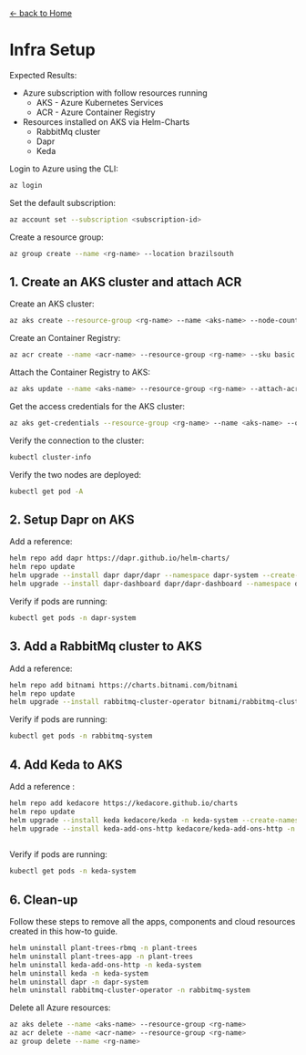 [<- back to Home](../readme.md)

# Infra Setup

Expected Results:

- Azure subscription with follow resources running
  - AKS - Azure Kubernetes Services
  - ACR - Azure Container Registry
- Resources installed on AKS via Helm-Charts
  - RabbitMq cluster
  - Dapr
  - Keda

Login to Azure using the CLI:

```sh
az login
```

Set the default subscription:

```sh
az account set --subscription <subscription-id>
```

Create a resource group:

```sh
az group create --name <rg-name> --location brazilsouth
```

## 1. Create an AKS cluster and attach ACR

Create an AKS cluster:

```sh
az aks create --resource-group <rg-name> --name <aks-name> --node-count 2 --location brazilsouth --node-vm-size Standard_D4ds_v5 --enable-managed-identity --generate-ssh-keys --tier free 
```

Create an Container Registry:
```sh
az acr create --name <acr-name> --resource-group <rg-name> --sku basic
```

Attach the Container Registry to AKS:
```sh
az aks update --name <aks-name> --resource-group <rg-name> --attach-acr <acr-name>
```

Get the access credentials for the AKS cluster:

```sh
az aks get-credentials --resource-group <rg-name> --name <aks-name> --overwrite-existing
```

Verify the connection to the cluster:

```sh
kubectl cluster-info
```

Verify the two nodes are deployed:

```sh
kubectl get pod -A
```

## 2. Setup Dapr on AKS

Add a reference:

```sh
helm repo add dapr https://dapr.github.io/helm-charts/   
helm repo update
helm upgrade --install dapr dapr/dapr --namespace dapr-system --create-namespace
helm upgrade --install dapr-dashboard dapr/dapr-dashboard --namespace dapr-system --create-namespace
```

Verify if pods are running:

```sh
kubectl get pods -n dapr-system
```

## 3. Add a RabbitMq cluster to AKS

Add a reference:

```sh
helm repo add bitnami https://charts.bitnami.com/bitnami
helm repo update
helm upgrade --install rabbitmq-cluster-operator bitnami/rabbitmq-cluster-operator -n rabbitmq-system --create-namespace
```

Verify if pods are running:

```sh
kubectl get pods -n rabbitmq-system
```

## 4. Add Keda to AKS

Add a reference :

```sh
helm repo add kedacore https://kedacore.github.io/charts
helm repo update
helm upgrade --install keda kedacore/keda -n keda-system --create-namespace
helm upgrade --install keda-add-ons-http kedacore/keda-add-ons-http -n keda-system --create-namespace
 
```

Verify if pods are running:

```sh
kubectl get pods -n keda-system
```

## 6. Clean-up

Follow these steps to remove all the apps, components and cloud resources created in this how-to guide.

```sh
helm uninstall plant-trees-rbmq -n plant-trees
helm uninstall plant-trees-app -n plant-trees
helm uninstall keda-add-ons-http -n keda-system
helm uninstall keda -n keda-system
helm uninstall dapr -n dapr-system
helm uninstall rabbitmq-cluster-operator -n rabbitmq-system

```

Delete all Azure resources:

```sh
az aks delete --name <aks-name> --resource-group <rg-name>
az acr delete --name <acr-name> --resource-group <rg-name>
az group delete --name <rg-name>
```
